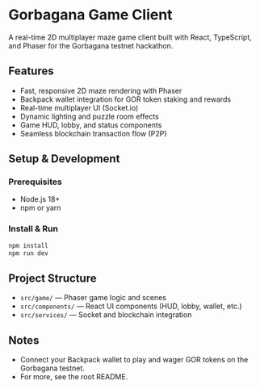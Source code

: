 # Gorbagana Game Client

A real-time 2D multiplayer maze game client built with React, TypeScript, and Phaser for the Gorbagana testnet hackathon.

## Features
- Fast, responsive 2D maze rendering with Phaser
- Backpack wallet integration for GOR token staking and rewards
- Real-time multiplayer UI (Socket.io)
- Dynamic lighting and puzzle room effects
- Game HUD, lobby, and status components
- Seamless blockchain transaction flow (P2P)

## Setup & Development

### Prerequisites
- Node.js 18+
- npm or yarn

### Install & Run
```bash
npm install
npm run dev
```

## Project Structure
- `src/game/` — Phaser game logic and scenes
- `src/components/` — React UI components (HUD, lobby, wallet, etc.)
- `src/services/` — Socket and blockchain integration

## Notes
- Connect your Backpack wallet to play and wager GOR tokens on the Gorbagana testnet.
- For more, see the root README.
